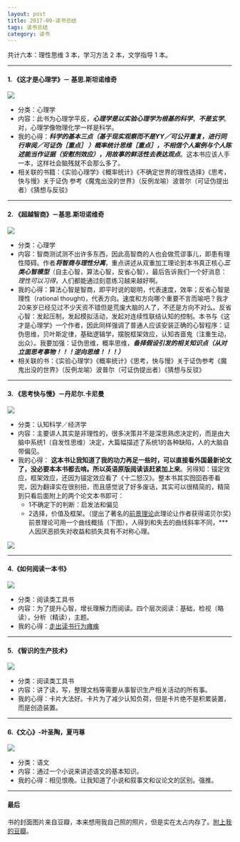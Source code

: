 ```yaml
---
layout: post
title: 2017-09-读书总结
tags: 读书总结
category: 读书
---
```


共计六本：理性思维 3 本，学习方法 2 本，文学指导 1 本。

*****
#### 1. 《这才是心理学》－ 基思.斯坦诺维奇

![](https://github.com/BleuHu/BleuHu.github.io/blob/master/_posts/screenshot6.png?raw=true)
* 分类：心理学
* 内容：此书为心理学平反，***心理学是以实验心理学为根基的科学***，***不是玄学***。对，心理学像物理化学一样是科学。
* 我的心得：***科学的基本三点（基于现实观察而不是YY／可公开重复，进行同行审阅／可证伪［重点］ ）概率统计思维［重点］，不相信个人案例与个人陈述能当作证据（安慰剂效应），用故事的鲜活性去表达观点***。这本书应该人手一本，这样社会脑残就不会那么多了。
* 相关联的书籍：《实验心理学》《概率统计》《不确定世界的理性选择》《思考，快与慢》关于证伪
参考《魔鬼出没的世界》（反例龙喻）波普尔（可证伪提出者）《猜想与反驳》

---     

#### 2. 《超越智商》－基思.斯坦诺维奇

![](https://github.com/BleuHu/BleuHu.github.io/blob/master/_posts/screenshot5.png?raw=true)
* 分类：心理学
* 内容：智商测试测不出许多东西，因此高智商的人也会做荒谬事儿，即患有理性障碍。作者***将智商与理性分离***，重点讲述从双重加工理论到本书真正核心***三类心智模型***（自主心智，算法心智，反省心智），最后告诉我们一个好消息：*理性可以习得*，人们都能通过刻意练习越来越好啊。
* 我的心得：算法心智是智商，即平时说的聪明，代表速度，效率；反省心智是理性（rational thought)，代表方向。速度和方向哪个重要不言而喻吧？我才20来岁已经见过不少天资不错但是荒废大脑的人了，不还是方向不对么。反省心智：发起压制，发起模拟活动，发起对连续性联结认知的控制。本书与《这才是心理学》一个作者，因此同样强调了普通人应该安装正确的心智程序：证伪思维，贝叶斯定律，基础逻辑学，摆脱框架效应，认知吝啬鬼（注重生动，出众）。我要加强：证伪思维，概率思维，***备择假设引发的相关知识点（从对立面思考事物！！！逆向思维！！！）***
* 相关联的书：《实验心理学》《概率统计》《思考，快与慢》关于证伪参考《魔鬼出没的世界》（反例龙喻）波普尔（可证伪提出者）《猜想与反驳》

---


#### 3. 《思考快与慢》－丹尼尔.卡尼曼

![](https://github.com/BleuHu/BleuHu.github.io/blob/master/_posts/screenshot4.png?raw=true)
* 分类：认知科学／经济学
* 内容：主要讲人其实是非理性的，很多决策并不是深思熟虑决定的，而是由大脑中系统1（自发性思维）决定，大篇幅描述了系统1的各种缺陷，人的大脑自带偏见。
* 我的心得： **这本书让我知道了我的功力再足一些时，可以直接看外国最新论文了，没必要本本书都去啃。所以英语原版阅读该赶紧加上来**。另得知：锚定效应，框架效应，还因为锚定效应看了《十二怒汉》。整本书其实囫囵吞枣看完，因为翻译实在很别扭，而且感觉说了好多废话，其实可以很精简的，精简到只看后面附上的两个论文本书即可：
  * 1不确定下的判断：启发法和偏见
  * 2选择，价值及框架。（提出了著名的[前景理论](https://zh.wikipedia.org/wiki/%E5%B1%95%E6%9C%9B%E7%90%86%E8%AE%BA)此理论让作者获得诺贝尔奖)前景理论可用一个曲线概括（下图），人得到和失去的曲线斜率不同，***人因厌恶损失对收益和损失具有不对称心理。
 
![](https://github.com/BleuHu/BleuHu.github.io/blob/master/_posts/media/15067627834851/screenshot.png?raw=true) 


---

#### 4.《如何阅读一本书》

![](https://github.com/BleuHu/BleuHu.github.io/blob/master/_posts/screenshot3.png?raw=true)
* 分类：阅读类工具书
* 内容：为了提升心智，增长理解力而阅读。四个层次阅读：基础，检视（略读），分析（精读），主题。
* 我的心得：[走出读书行为瘫痪](http://www.huyuning.com/%E8%AF%BB%E4%B9%A6/2017/09/18/%E5%AF%B9%E6%88%91%E6%9C%89%E6%95%88%E7%9A%84%E8%AF%BB%E4%B9%A6%E6%B3%95.html)


---
#### 5. 《智识的生产技术》

![](https://github.com/BleuHu/BleuHu.github.io/blob/master/_posts/screenshot2.png?raw=true)
* 分类：阅读类工具书
* 内容：讲了读，写，整理文档等需要从事智识生产相关活动的所有事。
* 我的心得：卡片大法好。卡片为了减少认知负荷，但是卡片绝不是积累装置，而是创造装置。

---


#### 6.《文心》-叶圣陶，夏丏尊

![](https://github.com/BleuHu/BleuHu.github.io/blob/master/_posts/screenshot1.png?raw=true)
* 分类：语文
* 内容：通过一个小说来讲述语文的基本知识。
* 我的心得：相见恨晚。让我知道了小说和叙事文和议论文的区别。强推。

---

#### 最后
书的封面图片来自豆瓣，本来想用我自己照的照片，但是实在太占内存了。[附上我的豆瓣](https://www.douban.com/people/148687401/)。